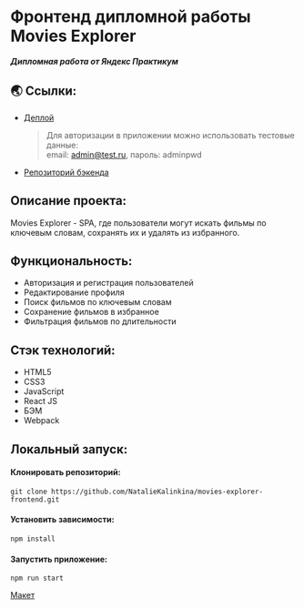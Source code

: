 # Фронтенд дипломной работы Movies Explorer

***Дипломная работа от Яндекс Практикум***

 ## 🌏 Ссылки:
* [Деплой](https://movies-explorer-frontend-3syg.onrender.com/)  
  >Для авторизации в приложении можно использовать тестовые данные:\
  >email: admin@test.ru, пароль: adminpwd
* [Репозиторий бэкенда](https://github.com/NatalieKalinkina/movies-explorer-api)

## Описание проекта:
Movies Explorer - SPA, где пользователи могут искать фильмы по ключевым словам, сохранять их и удалять из избранного.

## Функциональность: 
* Авторизация и регистрация пользователей
* Редактирование профиля
* Поиск фильмов по ключевым словам
* Сохранение фильмов в избранное
* Фильтрация фильмов по длительности

## Стэк технологий:
* HTML5
* CSS3
* JavaScript
* React JS
* БЭМ
* Webpack

## Локальный запуск:

#### Клонировать репозиторий:
```
git clone https://github.com/NatalieKalinkina/movies-explorer-frontend.git
```
#### Установить зависимости:

```
npm install
```
#### Запустить приложение:

```
npm run start
```

[Макет](<https://www.figma.com/file/XaHV4KPh6mycADj75OUjUj/%D0%94%D0%B8%D0%BF%D0%BB%D0%BE%D0%BC%D0%BD%D1%8B%D0%B9-%D0%BF%D1%80%D0%BE%D0%B5%D0%BA%D1%82-(Copy)?node-id=1%3A8157&mode=dev>)
